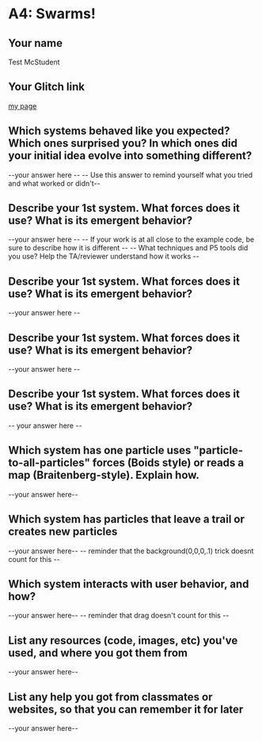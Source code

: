 # A4: Swarms!

## Your name
Test McStudent

## Your Glitch link
[my page](https://galaxykate-a1.glitch.me)


## Which systems behaved like you expected? Which ones surprised you? In which ones did your initial idea evolve into something different?

--your answer here  --
-- Use this answer to remind yourself what you tried and what worked or didn't--


## Describe your 1st system. What forces does it use? What is its emergent behavior?
--your answer here  --
-- If your work is at all close to the example code, be sure to describe how it is different --
-- What techniques and P5 tools did you use? Help the TA/reviewer understand how it works --


## Describe your 1st system. What forces does it use? What is its emergent behavior?
--your answer here  --


## Describe your 1st system. What forces does it use? What is its emergent behavior?
--your answer here  --


## Describe your 1st system. What forces does it use? What is its emergent behavior?
-- your answer here  --


## Which system has one particle uses "particle-to-all-particles" forces (Boids style) or reads a map (Braitenberg-style). Explain how.

--your answer here--


## Which system has particles that leave a trail or creates new particles

--your answer here--
-- reminder that the background(0,0,0,.1) trick doesnt count for this --


## Which system interacts with user behavior, and how?

--your answer here--
-- reminder that drag doesn't count for this --


## List any resources (code, images, etc) you've used, and where you got them from

--your answer here--

## List any help you got from classmates or websites, so that you can remember it for later

--your answer here--